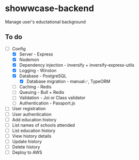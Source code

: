 # showwcase-backend
Manage user's eductational background


## To do
- [ ] Config
   - [x] Server - Express
   - [x] Nodemon
   - [x] Dependency injection - inversify + inversify-express-utils
   - [x] Logging - Winston
   - [x] Database - PostgreSQL
     - [x] Database migration - manual✅, TypeORM
   - [ ] Caching - Redis
   - [ ] Queuing - Bull + Redis
   - [ ] Validation - Joi or Class validator
   - [ ] Authentication - Passport.js
- [ ] User registration
- [ ] User authentication
- [ ] Add education history
- [ ] List names of schools attended
- [ ] List education history
- [ ] View history details
- [ ] Update history
- [ ] Delete history
- [ ] Deploy to AWS
